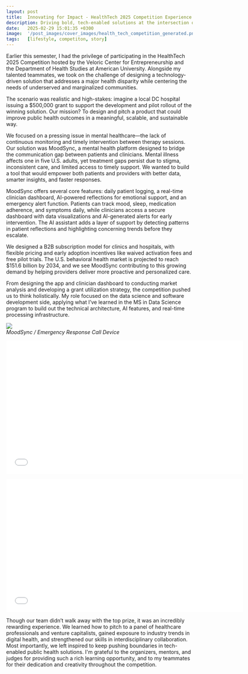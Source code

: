 ```yaml
---
layout: post
title:  Innovating for Impact - HealthTech 2025 Competition Experience
description: Driving bold, tech-enabled solutions at the intersection of mental health and equity. My team delivered a forward-thinking response to real-world disparities, leveraging AI, real-time tracking, and strategic market insights. By addressing critical gaps in patient care with MoodSync, we capitalized on data-driven innovation to prototype a scalable, impact-first solution. A powerful showcase of collaboration, creativity, and purpose-driven technology.
date:   2025-02-29 15:01:35 +0300
image:  '/post_images/cover_images/health_tech_competition_generated.png'
tags:   [lifestyle, competiton, story]
---
```


Earlier this semester, I had the privilege of participating in the HealthTech 2025 Competition hosted by the Veloric Center for Entrepreneurship and the Department of Health Studies at American University. Alongside my talented teammates, we took on the challenge of designing a technology-driven solution that addresses a major health disparity while centering the needs of underserved and marginalized communities.

The scenario was realistic and high-stakes: imagine a local DC hospital issuing a $500,000 grant to support the development and pilot rollout of the winning solution. Our mission? To design and pitch a product that could improve public health outcomes in a meaningful, scalable, and sustainable way.

We focused on a pressing issue in mental healthcare—the lack of continuous monitoring and timely intervention between therapy sessions. Our solution was MoodSync, a mental health platform designed to bridge the communication gap between patients and clinicians. Mental illness affects one in five U.S. adults, yet treatment gaps persist due to stigma, inconsistent care, and limited access to timely support. We wanted to build a tool that would empower both patients and providers with better data, smarter insights, and faster responses.


MoodSync offers several core features: daily patient logging, a real-time clinician dashboard, AI-powered reflections for emotional support, and an emergency alert function. Patients can track mood, sleep, medication adherence, and symptoms daily, while clinicians access a secure dashboard with data visualizations and AI-generated alerts for early intervention. The AI assistant adds a layer of support by detecting patterns in patient reflections and highlighting concerning trends before they escalate.


We designed a B2B subscription model for clinics and hospitals, with flexible pricing and early adoption incentives like waived activation fees and free pilot trials. The U.S. behavioral health market is projected to reach $151.6 billion by 2034, and we see MoodSync contributing to this growing demand by helping providers deliver more proactive and personalized care.

From designing the app and clinician dashboard to conducting market analysis and developing a grant utilization strategy, the competition pushed us to think holistically. My role focused on the data science and software development side, applying what I’ve learned in the MS in Data Science program to build out the technical architecture, AI features, and real-time processing infrastructure.

<div class="gallery-box">
  <div class="gallery">
    <img src="/hilton_website/post_images/health_tech_competiton/emergency_response_call_device.png" loading="lazy">
  </div>
  <em>MoodSync / Emergency Response Call Device</em>
</div>

<p>
  <iframe src="/hilton_website/post_images/health_tech_competiton/moodsync_interactive_app.mp4" width="640" height="360" frameborder="0" allowfullscreen></iframe>
</p>

<p>
  <iframe src="/hilton_website/post_images/health_tech_competiton/mood_sync_dashboard.mp4" width="640" height="360" frameborder="0" allowfullscreen></iframe>
</p>

Though our team didn’t walk away with the top prize, it was an incredibly rewarding experience. We learned how to pitch to a panel of healthcare professionals and venture capitalists, gained exposure to industry trends in digital health, and strengthened our skills in interdisciplinary collaboration. Most importantly, we left inspired to keep pushing boundaries in tech-enabled public health solutions.
I'm grateful to the organizers, mentors, and judges for providing such a rich learning opportunity, and to my teammates for their dedication and creativity throughout the competition.

